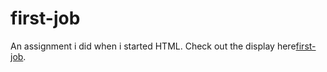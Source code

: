 # first-job
An assignment i did when i started HTML. Check out the display here<a href="https://app.netlify.com/sites/objective-beaver-9dbb01">first-job</a>.
